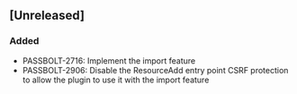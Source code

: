 ## [Unreleased]
### Added
- PASSBOLT-2716: Implement the import feature
- PASSBOLT-2906: Disable the ResourceAdd entry point CSRF protection to allow the plugin to use it with the import feature
